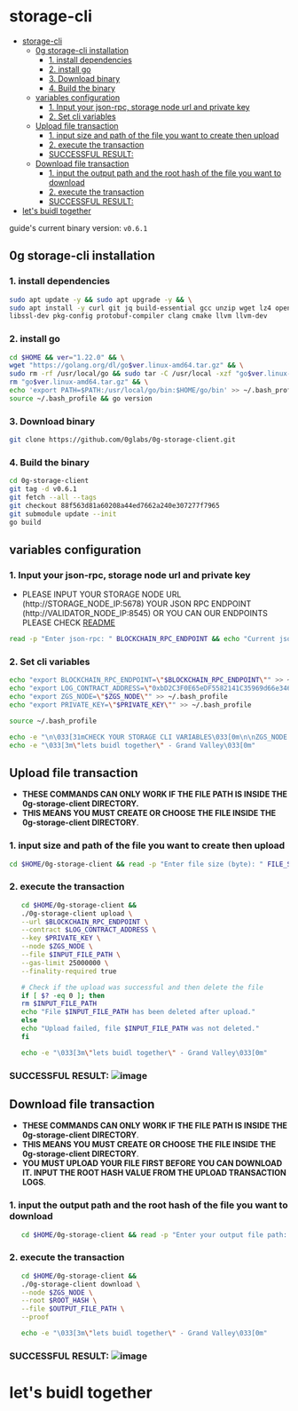 # storage-cli

- [storage-cli](#storage-cli)
  - [0g storage-cli installation](#0g-storage-cli-installation)
    - [1. install dependencies](#1-install-dependencies)
    - [2. install go](#2-install-go)
    - [3. Download binary](#3-download-binary)
    - [4. Build the binary](#4-build-the-binary)
  - [variables configuration](#variables-configuration)
    - [1. Input your json-rpc, storage node url and private key](#1-input-your-json-rpc-storage-node-url-and-private-key)
    - [2. Set cli variables](#2-set-cli-variables)
  - [Upload file transaction](#upload-file-transaction)
    - [1. input size and path of the file you want to create then upload](#1-input-size-and-path-of-the-file-you-want-to-create-then-upload)
    - [2. execute the transaction](#2-execute-the-transaction)
    - [SUCCESSFUL RESULT: ](#successful-result-)
  - [Download file transaction](#download-file-transaction)
    - [1. input the output path and the root hash of the file you want to download](#1-input-the-output-path-and-the-root-hash-of-the-file-you-want-to-download)
    - [2. execute the transaction](#2-execute-the-transaction-1)
    - [SUCCESSFUL RESULT: ](#successful-result--1)
- [let's buidl together](#lets-buidl-together)

guide's current binary version: `v0.6.1`

## 0g storage-cli installation

### 1. install dependencies

```bash
sudo apt update -y && sudo apt upgrade -y && \
sudo apt install -y curl git jq build-essential gcc unzip wget lz4 openssl \
libssl-dev pkg-config protobuf-compiler clang cmake llvm llvm-dev
```

### 2. install go

```bash
cd $HOME && ver="1.22.0" && \
wget "https://golang.org/dl/go$ver.linux-amd64.tar.gz" && \
sudo rm -rf /usr/local/go && sudo tar -C /usr/local -xzf "go$ver.linux-amd64.tar.gz" && \
rm "go$ver.linux-amd64.tar.gz" && \
echo 'export PATH=$PATH:/usr/local/go/bin:$HOME/go/bin' >> ~/.bash_profile && \
source ~/.bash_profile && go version
```

### 3. Download binary

```bash
git clone https://github.com/0glabs/0g-storage-client.git
```

### 4. Build the binary

```bash
cd 0g-storage-client
git tag -d v0.6.1
git fetch --all --tags
git checkout 88f563d81a60208a44ed7662a240e307277f7965
git submodule update --init
go build
```

## variables configuration

### 1. Input your json-rpc, storage node url and private key

- PLEASE INPUT YOUR STORAGE NODE URL (http://STORAGE_NODE_IP:5678) YOUR JSON RPC ENDPOINT (http://VALIDATOR_NODE_IP:8545) OR YOU CAN OUR ENDPOINTS PLEASE CHECK [README](<https://github.com/hubofvalley/Testnet-Guides/blob/main/0g%20(zero-gravity)/README.md>)

```bash
read -p "Enter json-rpc: " BLOCKCHAIN_RPC_ENDPOINT && echo "Current json-rpc: $BLOCKCHAIN_RPC_ENDPOINT" && read -p "Enter storage node url: " ZGS_NODE && echo "Current storage node url: $ZGS_NODE" && read -sp "Enter private key: " PRIVATE_KEY && echo "Current storage private key: $PRIVATE_KEY"
```

### 2. Set cli variables

```bash
echo "export BLOCKCHAIN_RPC_ENDPOINT=\"$BLOCKCHAIN_RPC_ENDPOINT\"" >> ~/.bash_profile
echo "export LOG_CONTRACT_ADDRESS=\"0xbD2C3F0E65eDF5582141C35969d66e34629cC768\"" >> ~/.bash_profile
echo "export ZGS_NODE=\"$ZGS_NODE\"" >> ~/.bash_profile
echo "export PRIVATE_KEY=\"$PRIVATE_KEY\"" >> ~/.bash_profile

source ~/.bash_profile

echo -e "\n\033[31mCHECK YOUR STORAGE CLI VARIABLES\033[0m\n\nZGS_NODE: $ZGS_NODE\nLOG_CONTRACT_ADDRESS: $LOG_CONTRACT_ADDRESS\nBLOCKCHAIN_RPC_ENDPOINT: $BLOCKCHAIN_RPC_ENDPOINT\nPRIVATE_KEY: $PRIVATE_KEY \n\n"
echo -e "\033[3m\"lets buidl together\" - Grand Valley\033[0m"
```

## Upload file transaction

- **THESE COMMANDS CAN ONLY WORK IF THE FILE PATH IS INSIDE THE 0g-storage-client DIRECTORY.**
- **THIS MEANS YOU MUST CREATE OR CHOOSE THE FILE INSIDE THE 0g-storage-client DIRECTORY**.

### 1. input size and path of the file you want to create then upload

```bash
cd $HOME/0g-storage-client && read -p "Enter file size (byte): " FILE_SIZE && echo "file size (byte): $FILE_SIZE" && read -p "Enter file name: " INPUT_FILE_PATH && echo "Current file name: $INPUT_FILE_PATH" && ./0g-storage-client gen --size $FILE_SIZE --file $INPUT_FILE_PATH
```

### 2. execute the transaction

```bash
   cd $HOME/0g-storage-client &&
   ./0g-storage-client upload \
   --url $BLOCKCHAIN_RPC_ENDPOINT \
   --contract $LOG_CONTRACT_ADDRESS \
   --key $PRIVATE_KEY \
   --node $ZGS_NODE \
   --file $INPUT_FILE_PATH \
   --gas-limit 25000000 \
   --finality-required true

   # Check if the upload was successful and then delete the file
   if [ $? -eq 0 ]; then
   rm $INPUT_FILE_PATH
   echo "File $INPUT_FILE_PATH has been deleted after upload."
   else
   echo "Upload failed, file $INPUT_FILE_PATH was not deleted."
   fi

   echo -e "\033[3m\"lets buidl together\" - Grand Valley\033[0m"
```

### SUCCESSFUL RESULT: ![image](https://github.com/hubofvalley/Testnet-Guides/assets/100946299/421cb81a-3f2b-41d5-b798-e7f1897f2802)

## Download file transaction

- **THESE COMMANDS CAN ONLY WORK IF THE FILE PATH IS INSIDE THE 0g-storage-client DIRECTORY**.
- **THIS MEANS YOU MUST CREATE OR CHOOSE THE FILE INSIDE THE 0g-storage-client DIRECTORY**.
- **YOU MUST UPLOAD YOUR FILE FIRST BEFORE YOU CAN DOWNLOAD IT. INPUT THE ROOT HASH VALUE FROM THE UPLOAD TRANSACTION LOGS**.

### 1. input the output path and the root hash of the file you want to download

```bash
   cd $HOME/0g-storage-client && read -p "Enter your output file path: " OUTPUT_FILE_PATH && echo "Current output file path: $OUTPUT_FILE_PATH" && read -p "Enter the file root hash: " ROOT_HASH && echo "Current file root hash: $ROOT_HASH"
```

### 2. execute the transaction

```bash
   cd $HOME/0g-storage-client &&
   ./0g-storage-client download \
   --node $ZGS_NODE \
   --root $ROOT_HASH \
   --file $OUTPUT_FILE_PATH \
   --proof

   echo -e "\033[3m\"lets buidl together\" - Grand Valley\033[0m"
```

### SUCCESSFUL RESULT: ![image](https://github.com/hubofvalley/Testnet-Guides/assets/100946299/ea095625-ae68-427e-a626-d742dcb575a7)

# let's buidl together
